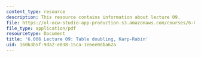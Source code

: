 ```yaml
---
content_type: resource
description: This resource contains information about lecture 09.
file: https://ol-ocw-studio-app-production.s3.amazonaws.com/courses/6-006-introduction-to-algorithms-fall-2011/160b3b5f9da2e03815ca1e6ee0dba62a_MIT6_006F11_lec09.pdf
file_type: application/pdf
resourcetype: Document
title: '6.006 Lecture 09: Table doubling, Karp-Rabin'
uid: 160b3b5f-9da2-e038-15ca-1e6ee0dba62a
---
```

